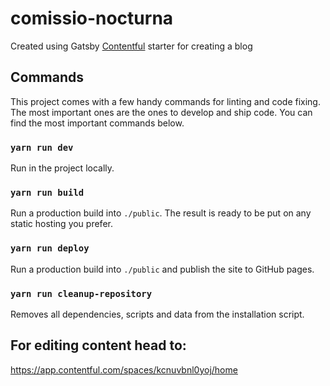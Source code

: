 # comissio-nocturna

Created using Gatsby [Contentful](https://www.contentful.com) starter for creating a blog

## Commands

This project comes with a few handy commands for linting and code fixing. The most important ones are the ones to develop and ship code. You can find the most important commands below.

### `yarn run dev`

Run in the project locally.

### `yarn run build`

Run a production build into `./public`. The result is ready to be put on any static hosting you prefer.

### `yarn run deploy`

Run a production build into `./public` and publish the site to GitHub pages.

### `yarn run cleanup-repository`

Removes all dependencies, scripts and data from the installation script.

## For editing content head to:

https://app.contentful.com/spaces/kcnuvbnl0yoj/home
